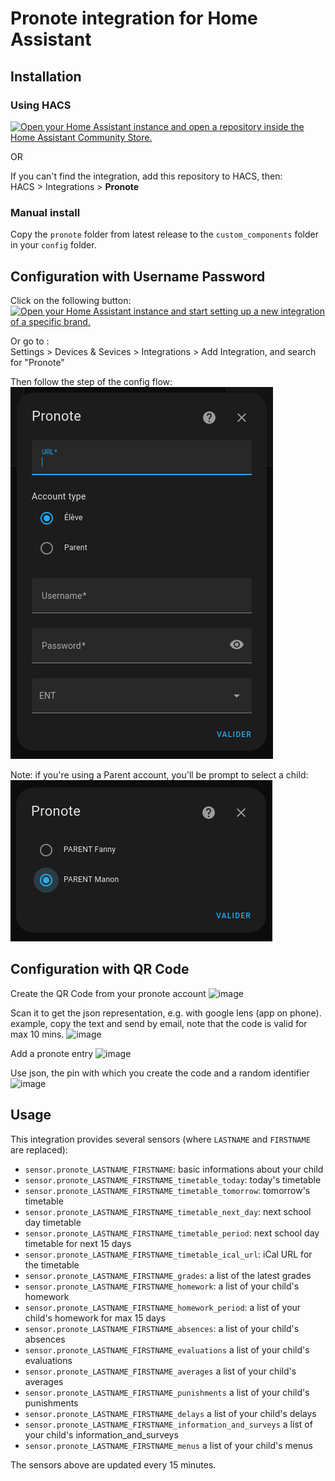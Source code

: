 # Pronote integration for Home Assistant

## Installation

### Using HACS

[![Open your Home Assistant instance and open a repository inside the Home Assistant Community Store.](https://my.home-assistant.io/badges/hacs_repository.svg)](https://my.home-assistant.io/redirect/hacs_repository/?owner=delphiki&repository=hass-pronote&category=integration)

OR

If you can't find the integration, add this repository to HACS, then:  
HACS > Integrations > **Pronote**

### Manual install

Copy the `pronote` folder from latest release to the `custom_components` folder in your `config` folder.

## Configuration with Username Password

Click on the following button:  
[![Open your Home Assistant instance and start setting up a new integration of a specific brand.](https://my.home-assistant.io/badges/brand.svg)](https://my.home-assistant.io/redirect/brand/?brand=pronote)  

Or go to :  
Settings > Devices & Sevices > Integrations > Add Integration, and search for "Pronote"

Then follow the step of the config flow:  
![Pronote config flow](doc/config_flow.png)

Note: if you're using a Parent account, you'll be prompt to select a child:  
![Pronote config flow](doc/config_flow_parent.png)


## Configuration with QR Code

Create the QR Code from your pronote account
![image](https://github.com/vingerha/hass-pronote/assets/44190435/93d75362-b9ab-4844-abdf-0df771fd0602)

Scan it to get the json representation, e.g. with google lens (app on phone).
example, copy the text and send by email, note that the code is valid for max 10 mins.
![image](https://github.com/vingerha/hass-pronote/assets/44190435/85d0385f-b4d3-45f2-8192-991eb7da8519)

Add a pronote entry
![image](https://github.com/vingerha/hass-pronote/assets/44190435/88043fb7-3ac3-47c8-9ac8-5ce0f6bb0056)

Use json, the pin with which you create the code and a random identifier
![image](https://github.com/vingerha/hass-pronote/assets/44190435/76b68074-2815-46ac-bcdd-24b2299aa9cd)









## Usage

This integration provides several sensors (where `LASTNAME` and `FIRSTNAME` are replaced):
* `sensor.pronote_LASTNAME_FIRSTNAME`: basic informations about your child
* `sensor.pronote_LASTNAME_FIRSTNAME_timetable_today`: today's timetable
* `sensor.pronote_LASTNAME_FIRSTNAME_timetable_tomorrow`: tomorrow's timetable
* `sensor.pronote_LASTNAME_FIRSTNAME_timetable_next_day`: next school day timetable
* `sensor.pronote_LASTNAME_FIRSTNAME_timetable_period`: next school day timetable for next 15 days
* `sensor.pronote_LASTNAME_FIRSTNAME_timetable_ical_url`: iCal URL for the timetable
* `sensor.pronote_LASTNAME_FIRSTNAME_grades`: a list of the latest grades
* `sensor.pronote_LASTNAME_FIRSTNAME_homework`: a list of your child's homework
* `sensor.pronote_LASTNAME_FIRSTNAME_homework_period`: a list of your child's homework for max 15 days
* `sensor.pronote_LASTNAME_FIRSTNAME_absences`: a list of your child's absences
* `sensor.pronote_LASTNAME_FIRSTNAME_evaluations` a list of your child's evaluations
* `sensor.pronote_LASTNAME_FIRSTNAME_averages` a list of your child's averages
* `sensor.pronote_LASTNAME_FIRSTNAME_punishments` a list of your child's punishments
* `sensor.pronote_LASTNAME_FIRSTNAME_delays` a list of your child's delays
* `sensor.pronote_LASTNAME_FIRSTNAME_information_and_surveys` a list of your child's information_and_surveys
* `sensor.pronote_LASTNAME_FIRSTNAME_menus` a list of your child's menus

The sensors above are updated every 15 minutes.
